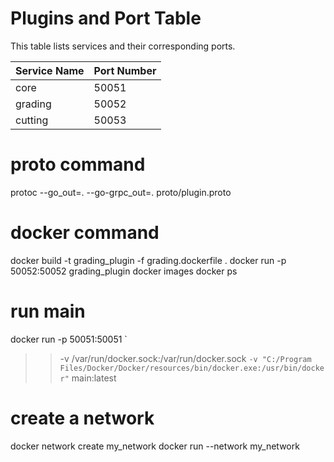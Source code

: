 # Plugins and Port Table

This table lists services and their corresponding ports.

| Service Name | Port Number |
|--------------|-------------|
| core         | 50051       |
| grading      | 50052       |
| cutting      | 50053       |

# proto command
protoc --go_out=. --go-grpc_out=. proto/plugin.proto

# docker command
docker build -t grading_plugin -f grading.dockerfile .
docker run -p 50052:50052 grading_plugin
docker images
docker ps

# run main
docker run -p 50051:50051 `
>>   -v /var/run/docker.sock:/var/run/docker.sock `
>>   -v "C:/Program Files/Docker/Docker/resources/bin/docker.exe:/usr/bin/docker" `
>>   main:latest
>> 

# create a network
docker network create my_network
docker run --network my_network

